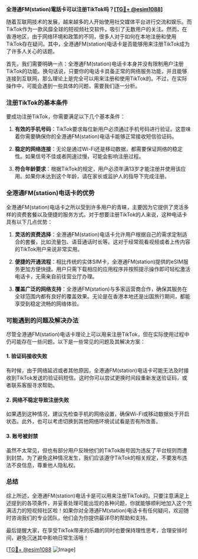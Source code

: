 **全港通FM(station)電話卡可以注册TikTok吗？[[TG💪+ @esim1088](https://t.me/s/esim1088)]**

随着互联网技术的发展，越来越多的人开始使用社交媒体平台进行交流和娱乐。而TikTok作为一款风靡全球的短视频社交软件，吸引了无数用户的关注。然而，在香港地区，由于网络环境和政策的不同，很多人对于如何在本地注册和使用TikTok存在疑问。其中，全港通FM(station)电话卡是否能够用来注册TikTok成为了许多人关心的话题。

首先，我们需要明确一点：全港通FM(station)电话卡本身并没有限制用户注册TikTok的功能。换句话说，只要你的电话卡具备正常的网络服务功能，并且能够连接到互联网，那么理论上是完全可以用来注册和使用TikTok的。不过，在实际操作中，可能会遇到一些具体的问题，需要我们逐一分析。

### 注册TikTok的基本条件

要成功注册TikTok，你需要满足以下几个基本条件：

1. **有效的手机号码**：TikTok要求每位新用户必须通过手机号码进行验证。这意味着你需要确保你的全港通FM(station)电话卡能够正常接收短信验证码。
   
2. **稳定的网络连接**：无论是通过Wi-Fi还是移动数据，都需要保证网络的稳定性。如果信号不佳或者网速过慢，可能会影响注册过程。

3. **符合年龄要求**：根据TikTok的规定，用户必须年满13岁才能注册并使用该应用。如果你未达到这个年龄，请在家长或监护人的指导下完成注册。

### 全港通FM(station)电话卡的优势

全港通FM(station)电话卡之所以受到许多用户的青睐，主要因为它提供了灵活多样的资费套餐以及便捷的服务方式。对于想要注册TikTok的人来说，这种电话卡具有以下几点优势：

1. **灵活的资费选择**：全港通FM(station)电话卡允许用户根据自己的需求定制适合的套餐，比如流量包、语音通话时长等。这对于经常观看视频或者上传内容的TikTok用户来说非常实用。

2. **便捷的开通流程**：相比传统的实体SIM卡，全港通FM(station)提供的eSIM服务更加方便快捷。用户只需下载相应的应用程序并按照提示操作即可轻松激活电话卡，无需亲自前往营业厅办理。

3. **覆盖广泛的网络支持**：全港通FM(station)与多家运营商合作，确保其服务在全球范围内都有良好的覆盖效果。无论是在香港本地还是出国旅行期间，都能享受到稳定流畅的网络体验。

### 可能遇到的问题及解决办法

尽管全港通FM(station)电话卡理论上可以用来注册TikTok，但在实际使用过程中仍可能存在一些问题。以下是一些常见的问题及其解决方案：

#### 1. 验证码接收失败
有时候，由于网络延迟或者其他原因，全港通FM(station)电话卡可能无法及时接收到TikTok发送的验证码短信。这时你可以尝试更换时间段重新发送验证码，或者联系客服寻求帮助。

#### 2. 网络不稳定导致注册失败
如果遇到这种情况，建议先检查手机的网络设置，确保Wi-Fi或移动数据处于开启状态。此外，也可以考虑切换到其他网络环境试试看是否有所改善。

#### 3. 账号被封禁
虽然不太常见，但也有部分用户反映他们的TikTok账号因为违反了平台规则而遭到封禁。为了避免这种情况发生，我们应该遵守TikTok的相关规定，不要发布违法不良信息，尊重他人隐私权。

### 总结

综上所述，全港通FM(station)电话卡是可以用来注册TikTok的。只要注意满足上述提到的各项条件，并妥善处理可能出现的各种问题，你就能够顺利地加入这个充满活力的短视频社区啦！如果你对全港通FM(station)电话卡有任何疑问，欢迎随时咨询我们的专业团队，他们会为你提供最详尽的帮助和支持。

最后提醒大家，在享受TikTok带来的乐趣的同时也要保持理性思考，合理安排时间，避免沉迷其中影响日常生活哦！

[[TG💪+ @esim1088](https://t.me/s/esim1088) ![Image](https://i.postimg.cc/4NQfJmqS/Snipaste-2025-05-13-00-14-12.png)]